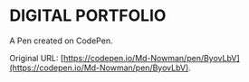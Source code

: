 # DIGITAL PORTFOLIO 

A Pen created on CodePen.

Original URL: [https://codepen.io/Md-Nowman/pen/ByovLbV](https://codepen.io/Md-Nowman/pen/ByovLbV).

